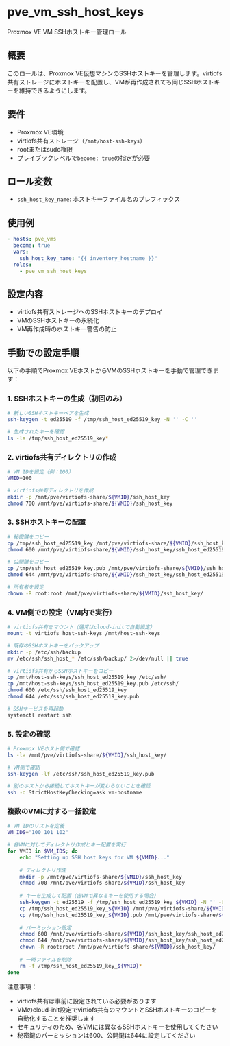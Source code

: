 # pve_vm_ssh_host_keys

Proxmox VE VM SSHホストキー管理ロール

## 概要

このロールは、Proxmox VE仮想マシンのSSHホストキーを管理します。virtiofs共有ストレージにホストキーを配置し、VMが再作成されても同じSSHホストキーを維持できるようにします。

## 要件

- Proxmox VE環境
- virtiofs共有ストレージ（`/mnt/host-ssh-keys`）
- rootまたはsudo権限
- プレイブックレベルで`become: true`の指定が必要

## ロール変数

- `ssh_host_key_name`: ホストキーファイル名のプレフィックス

## 使用例

```yaml
- hosts: pve_vms
  become: true
  vars:
    ssh_host_key_name: "{{ inventory_hostname }}"
  roles:
    - pve_vm_ssh_host_keys
```

## 設定内容

- virtiofs共有ストレージへのSSHホストキーのデプロイ
- VMのSSHホストキーの永続化
- VM再作成時のホストキー警告の防止

## 手動での設定手順

以下の手順でProxmox VEホストからVMのSSHホストキーを手動で管理できます：

### 1. SSHホストキーの生成（初回のみ）

```bash
# 新しいSSHホストキーペアを生成
ssh-keygen -t ed25519 -f /tmp/ssh_host_ed25519_key -N '' -C ''

# 生成されたキーを確認
ls -la /tmp/ssh_host_ed25519_key*
```

### 2. virtiofs共有ディレクトリの作成

```bash
# VM IDを設定（例：100）
VMID=100

# virtiofs共有ディレクトリを作成
mkdir -p /mnt/pve/virtiofs-share/${VMID}/ssh_host_key
chmod 700 /mnt/pve/virtiofs-share/${VMID}/ssh_host_key
```

### 3. SSHホストキーの配置

```bash
# 秘密鍵をコピー
cp /tmp/ssh_host_ed25519_key /mnt/pve/virtiofs-share/${VMID}/ssh_host_key/
chmod 600 /mnt/pve/virtiofs-share/${VMID}/ssh_host_key/ssh_host_ed25519_key

# 公開鍵をコピー
cp /tmp/ssh_host_ed25519_key.pub /mnt/pve/virtiofs-share/${VMID}/ssh_host_key/
chmod 644 /mnt/pve/virtiofs-share/${VMID}/ssh_host_key/ssh_host_ed25519_key.pub

# 所有者を設定
chown -R root:root /mnt/pve/virtiofs-share/${VMID}/ssh_host_key/
```

### 4. VM側での設定（VM内で実行）

```bash
# virtiofs共有をマウント（通常はcloud-initで自動設定）
mount -t virtiofs host-ssh-keys /mnt/host-ssh-keys

# 既存のSSHホストキーをバックアップ
mkdir -p /etc/ssh/backup
mv /etc/ssh/ssh_host_* /etc/ssh/backup/ 2>/dev/null || true

# virtiofs共有からSSHホストキーをコピー
cp /mnt/host-ssh-keys/ssh_host_ed25519_key /etc/ssh/
cp /mnt/host-ssh-keys/ssh_host_ed25519_key.pub /etc/ssh/
chmod 600 /etc/ssh/ssh_host_ed25519_key
chmod 644 /etc/ssh/ssh_host_ed25519_key.pub

# SSHサービスを再起動
systemctl restart ssh
```

### 5. 設定の確認

```bash
# Proxmox VEホスト側で確認
ls -la /mnt/pve/virtiofs-share/${VMID}/ssh_host_key/

# VM側で確認
ssh-keygen -lf /etc/ssh/ssh_host_ed25519_key.pub

# 別のホストから接続してホストキーが変わらないことを確認
ssh -o StrictHostKeyChecking=ask vm-hostname
```

### 複数のVMに対する一括設定

```bash
# VM IDのリストを定義
VM_IDS="100 101 102"

# 各VMに対してディレクトリ作成とキー配置を実行
for VMID in $VM_IDS; do
    echo "Setting up SSH host keys for VM ${VMID}..."
    
    # ディレクトリ作成
    mkdir -p /mnt/pve/virtiofs-share/${VMID}/ssh_host_key
    chmod 700 /mnt/pve/virtiofs-share/${VMID}/ssh_host_key
    
    # キーを生成して配置（各VMで異なるキーを使用する場合）
    ssh-keygen -t ed25519 -f /tmp/ssh_host_ed25519_key_${VMID} -N '' -C ''
    cp /tmp/ssh_host_ed25519_key_${VMID} /mnt/pve/virtiofs-share/${VMID}/ssh_host_key/ssh_host_ed25519_key
    cp /tmp/ssh_host_ed25519_key_${VMID}.pub /mnt/pve/virtiofs-share/${VMID}/ssh_host_key/ssh_host_ed25519_key.pub
    
    # パーミッション設定
    chmod 600 /mnt/pve/virtiofs-share/${VMID}/ssh_host_key/ssh_host_ed25519_key
    chmod 644 /mnt/pve/virtiofs-share/${VMID}/ssh_host_key/ssh_host_ed25519_key.pub
    chown -R root:root /mnt/pve/virtiofs-share/${VMID}/ssh_host_key/
    
    # 一時ファイルを削除
    rm -f /tmp/ssh_host_ed25519_key_${VMID}*
done
```

注意事項：
- virtiofs共有は事前に設定されている必要があります
- VMのcloud-init設定でvirtiofs共有のマウントとSSHホストキーのコピーを自動化することを推奨します
- セキュリティのため、各VMには異なるSSHホストキーを使用してください
- 秘密鍵のパーミッションは600、公開鍵は644に設定してください